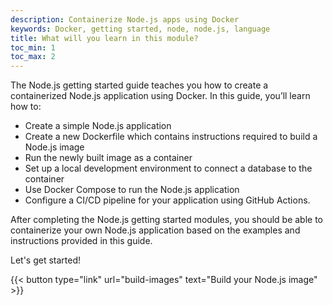 ```yaml
---
description: Containerize Node.js apps using Docker
keywords: Docker, getting started, node, node.js, language
title: What will you learn in this module?
toc_min: 1
toc_max: 2
---
```


The Node.js getting started guide teaches you how to create a containerized Node.js application using Docker. In this guide, you’ll learn how to:

* Create a simple Node.js application
* Create a new Dockerfile which contains instructions required to build a Node.js image
* Run the newly built image as a container
* Set up a local development environment to connect a database to the container
* Use Docker Compose to run the Node.js application
* Configure a CI/CD pipeline for your application using GitHub Actions.

After completing the Node.js getting started modules, you should be able to containerize your own Node.js application based on the examples and instructions provided in this guide.

Let's get started!

{{< button type="link" url="build-images" text="Build your Node.js image" >}}

